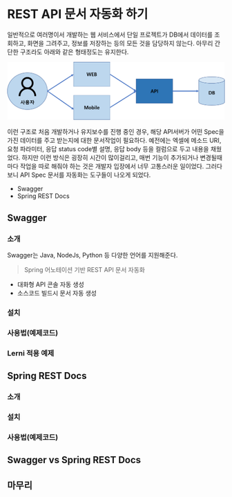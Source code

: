 # REST API 문서 자동화 하기
일반적으로 여러명이서 개발하는 웹 서비스에서 단일 프로젝트가 DB에서 데이터를 조회하고, 화면을 그려주고, 정보를 저장하는 등의 모든 것을 담당하지 않는다. 아무리 간단한 구조라도 아래와 같은 형태정도는 유지한다.

![web](https://raw.githubusercontent.com/rbwls31/rbwls31.github.io/master/images/WEB.png)

이런 구조로 처음 개발하거나 유지보수를 진행 중인 경우, 해당 API서버가 어떤 Spec을 가진 데이터를 주고 받는지에 대한 문서작업이 필요하다.
예전에는 엑셀에 메소드 URI, 요청 파라미터, 응답 status code별 설명, 응답 body 등을 컬럼으로 두고 내용을 채웠었다.  하지만 이런 방식은 굉장히 시간이 많이걸리고, 매번 기능이 추가되거나 변경될때마다 작업을 따로 해줘야 하는 것은 개발자 입장에서 너무 고통스러운 일이었다. 그러다보니 API Spec 문서를 자동화는 도구들이 나오게 되었다. 
 - Swagger
 - Spring REST Docs
## Swagger
### 소개
Swagger는 Java, NodeJs, Python 등 다양한 언어를 지원해준다. 
> Spring 어노테이션 기반 REST API 문서 자동화
- 대화형 API 콘솔 자동 생성
- 소스코드 빌드시 문서 자동 생성
### 설치
### 사용법(예제코드)
### Lerni 적용 예제

## Spring REST Docs
### 소개
### 설치
### 사용법(예제코드)

## Swagger vs Spring REST Docs

## 마무리





<!--stackedit_data:
eyJoaXN0b3J5IjpbLTExOTU2MDM5MzQsMTg4OTE5NTU4LC0xNz
I5OTk4MjIsLTEyNzIxNDEzNTksMzUzODE1MDEyLC01MTQwOTU3
MDAsMTg0NTA0MTg4NSw2NDkyOTE0MjYsLTE0ODA5ODgzMjAsLT
YzOTUxMTA5NSw2NDY3MTI0MDksMTg1NTI5MTU4LDE3NTI3NTc5
MjYsLTE3NjY3MjI4NDgsNTA3ODk3NTc3LDY5NzAyNzYyLC00OD
I3OTY5MzEsLTQ3NjMyODYxOF19
-->